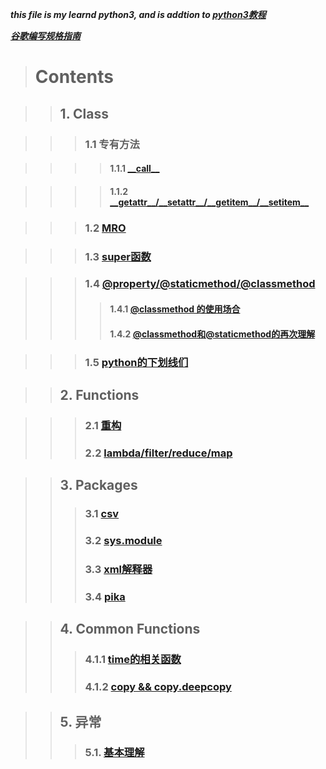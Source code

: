 ***this file is my learnd python3, and is addtion to [python3教程](https://www.runoob.com/python3/python3-tutorial.html)***

***[谷歌编写规格指南](https://zh-google-styleguide.readthedocs.io/en/latest/google-python-styleguide/python\_language\_rules/)***
> # Contents

> > ## 1. Class

> > > ### 1.1 专有方法

> > > > #### 1.1.1 [\_\_call\_\_](https://www.cnblogs.com/superxuezhazha/p/5793536.html)

> > > > #### 1.1.2 [\_\_getattr\_\_\/\_\_setattr\_\_\/\_\_getitem\_\_\/\_\_setitem\_\_](https://blog.csdn.net/chituozha5528/article/details/78355216)

> > > ### 1.2 [MRO](https://www.cnblogs.com/ssyfj/p/9017280.html)

> > > ### 1.3 [super函数](https://www.imooc.com/article/50836)

> > > ### 1.4 [@property\/@staticmethod\/@classmethod](https://www.cnblogs.com/wangyongsong/p/6750454.html)
> > > > #### 1.4.1 [@classmethod 的使用场合](https://blog.csdn.net/dyh4201/article/details/78336529)
> > > > #### 1.4.2 [@classmethod和@staticmethod的再次理解](https://eclipsesv.com/page/2/)

> > > ### 1.5 [python的下划线们](https://blog.csdn.net/lcczzu/article/details/84819587)</br>

> > ## 2. Functions

> > > ### 2.1 [重构](https://blog.csdn.net/liuwei_q/article/details/83032297)  
> > > ### 2.2 [lambda/filter/reduce/map](https://www.cnblogs.com/kaituorensheng/p/5300340.html)  

> > ## 3. Packages
> > > ### 3.1 [csv](https://www.cnblogs.com/wuxunyan/p/10442444.html)</br>
> > > ### 3.2 [sys.module](https://www.cnblogs.com/zhaojingyu/p/9069076.html)</br>
> > > ### 3.3 [xml解释器](https://blog.csdn.net/guangmingsky/article/details/77601225)</br>
> > > ### 3.4 [pika](https://pypi.org/project/pika/)</br>

> > ## 4. Common Functions
> > > ### 4.1.1 [time的相关函数](https://blog.csdn.net/brucewong0516/article/details/79044905)</br>
> > > ### 4.1.2 [copy && copy.deepcopy](https://blog.csdn.net/u010712012/article/details/79754132)


> > ## 5. 异常</br>
> > > ### 5.1. [基本理解](https://www.jianshu.com/p/66e2e4104e7c)
